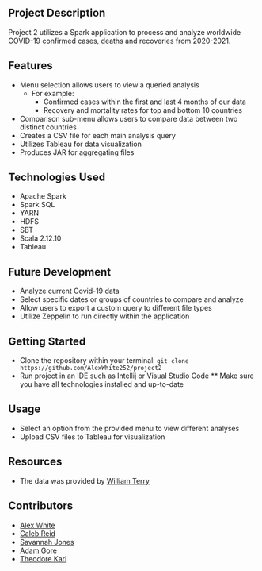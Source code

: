 ## Project Description
Project 2 utilizes a Spark application to process and analyze worldwide COVID-19 confirmed cases, deaths and recoveries from 2020-2021.
## Features
- Menu selection allows users to view a queried analysis
	- For example:
		- Confirmed cases within the first and last 4 months of our data
		- Recovery and mortality rates for top and bottom 10 countries
- Comparison sub-menu allows users to compare data between two distinct countries
- Creates a CSV file for each main analysis query
- Utilizes Tableau for data visualization
- Produces JAR for aggregating files
## Technologies Used
- Apache Spark
- Spark SQL
- YARN
- HDFS
- SBT
- Scala 2.12.10
- Tableau
## Future Development
- Analyze current Covid-19 data
- Select specific dates or groups of countries to compare and analyze
- Allow users to export a custom query to different file types
- Utilize Zeppelin to run directly within the application
## Getting Started
- Clone the repository within your terminal:
  `git clone https://github.com/AlexWhite252/project2`
- Run project in an IDE such as Intellij or Visual Studio Code
  ** Make sure you have all technologies installed and up-to-date
## Usage
- Select an option from the provided menu to view different analyses
- Upload CSV files to Tableau for visualization
## Resources
- The data was provided by [William Terry](https://github.com/WilliamTRev/BigDataScalaSpark1/blob/main/Week5/P2/Data_setP2.zip)
## Contributors
- [Alex White](https://github.com/AlexWhite252)
- [Caleb Reid](https://github.com/calebreid2829)
- [Savannah Jones](https://github.com/savajones)
- [Adam Gore](https://github.com/Adam-Gore96)
- [Theodore Karl](https://github.com/TK-Rev)
